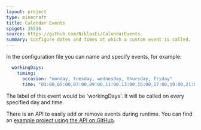 ```yaml
---
layout: project
type: minecraft
title: Calendar Events
spigot: 35536
source: https://github.com/NiklasEi/CalendarEvents
summary: Configure dates and times at which a custom event is called.
---
```


In the configuration file you can name and specify events, for example:

```yaml
  workingDays:
    timing:
      occasion: "monday, tuesday, wednesday, thursday, friday"
      time: "03:00,05:00,07:00,09:00,11:00,13:00,15:00,17:00,19:00,21:00,23:00,01:00"
```

The label of this event would be 'workingDays'. It will be called on every specified day and time.

There is an API to easily add or remove events during runtime. You can find an <a href="https://github.com/NiklasEi/EggsampleCalendarEventsAPI" target="_blank">example project using the API on GitHub</a>.
